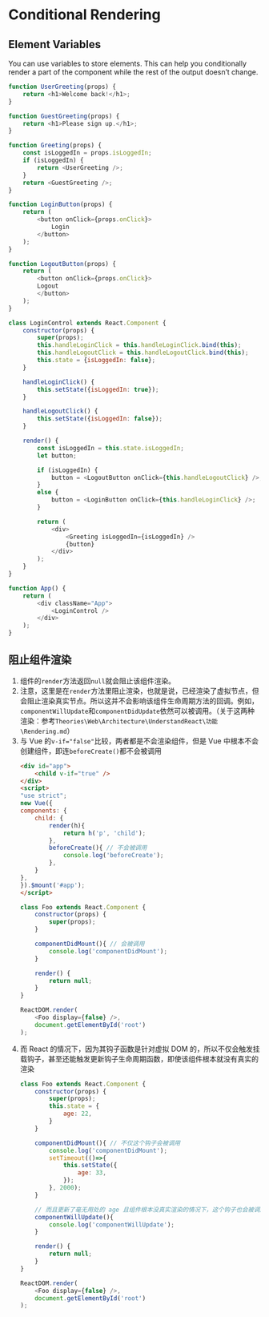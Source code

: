 # Conditional Rendering


## Element Variables
You can use variables to store elements. This can help you conditionally render a part of the component while the rest of the output doesn’t change.
```js
function UserGreeting(props) {
    return <h1>Welcome back!</h1>;
}

function GuestGreeting(props) {
    return <h1>Please sign up.</h1>;
}

function Greeting(props) {
    const isLoggedIn = props.isLoggedIn;
    if (isLoggedIn) {
        return <UserGreeting />;
    }
    return <GuestGreeting />;
}

function LoginButton(props) {
    return (
        <button onClick={props.onClick}>
            Login
        </button>
    );
}

function LogoutButton(props) {
    return (
        <button onClick={props.onClick}>
        Logout
        </button>
    );
}

class LoginControl extends React.Component {
    constructor(props) {
        super(props);
        this.handleLoginClick = this.handleLoginClick.bind(this);
        this.handleLogoutClick = this.handleLogoutClick.bind(this);
        this.state = {isLoggedIn: false};
    }

    handleLoginClick() {
        this.setState({isLoggedIn: true});
    }

    handleLogoutClick() {
        this.setState({isLoggedIn: false});
    }

    render() {
        const isLoggedIn = this.state.isLoggedIn;
        let button;

        if (isLoggedIn) {
            button = <LogoutButton onClick={this.handleLogoutClick} />;
        } 
        else {
            button = <LoginButton onClick={this.handleLoginClick} />;
        }

        return (
            <div>
                <Greeting isLoggedIn={isLoggedIn} />
                {button}
            </div>
        );
    }
}

function App() {
    return (
        <div className="App">
            <LoginControl />
        </div>
    );
}
```


## 阻止组件渲染
1. 组件的`render`方法返回`null`就会阻止该组件渲染。
2. 注意，这里是在`render`方法里阻止渲染，也就是说，已经渲染了虚拟节点，但会阻止渲染真实节点。所以这并不会影响该组件生命周期方法的回调。例如，`componentWillUpdate`和`componentDidUpdate`依然可以被调用。（关于这两种渲染：参考`Theories\Web\Architecture\UnderstandReact\功能\Rendering.md`）
3. 与 Vue 的`v-if="false"`比较，两者都是不会渲染组件，但是 Vue 中根本不会创建组件，即连`beforeCreate()`都不会被调用
    ```html
    <div id="app">
        <child v-if="true" />
    </div>
    <script>
    "use strict";
    new Vue({
    components: {
        child: {
            render(h){
                return h('p', 'child');
            },
            beforeCreate(){ // 不会被调用
                console.log('beforeCreate');
            },
        }
    },
    }).$mount('#app');
    </script>
    ```
    ```js
    class Foo extends React.Component {
        constructor(props) {
            super(props);
        }

        componentDidMount(){ // 会被调用
            console.log('componentDidMount');
        }

        render() {
            return null;
        }
    }

    ReactDOM.render(
        <Foo display={false} />,
        document.getElementById('root')
    );
    ```
4. 而 React 的情况下，因为其钩子函数是针对虚拟 DOM 的，所以不仅会触发挂载钩子，甚至还能触发更新钩子生命周期函数，即使该组件根本就没有真实的渲染
    ```js
    class Foo extends React.Component {
        constructor(props) {
            super(props);
            this.state = {
                age: 22,
            }
        }

        componentDidMount(){ // 不仅这个钩子会被调用
            console.log('componentDidMount');
            setTimeout(()=>{
                this.setState({
                    age: 33,
                });
            }, 2000);
        }

        // 而且更新了毫无用处的 age 且组件根本没真实渲染的情况下，这个钩子也会被调用
        componentWillUpdate(){
            console.log('componentWillUpdate');
        }

        render() {
            return null;
        }
    }

    ReactDOM.render(
        <Foo display={false} />,
        document.getElementById('root')
    );
    ```

